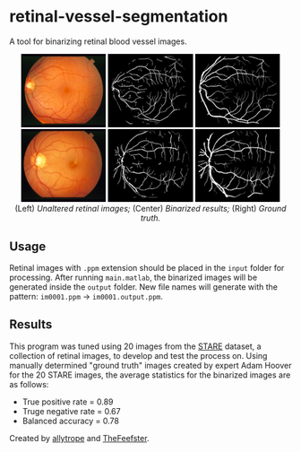 # retinal-vessel-segmentation
A tool for binarizing retinal blood vessel images.

<p align="center">
    <img src="https://github.com/allytrope/retinal-vessel-segmentation/blob/main/img/im0077.jpg" alt="Unaltered image" width=30% height=30%>
    <img src="https://github.com/allytrope/retinal-vessel-segmentation/blob/main/img/im0077.output.jpg" alt="Binarized image" width=30% height=30%>
    <img src="https://github.com/allytrope/retinal-vessel-segmentation/blob/main/img/im0077.ah.jpg" alt="Ground truth" width=30% height=30%>
    </br>
    <img src="https://github.com/allytrope/retinal-vessel-segmentation/blob/main/img/im0235.jpg" alt="Unaltered image" width=30% height=30%>
    <img src="https://github.com/allytrope/retinal-vessel-segmentation/blob/main/img/im0235.output.jpg" alt="Binarized image" width=30% height=30%>
    <img src="https://github.com/allytrope/retinal-vessel-segmentation/blob/main/img/im0235.ah.jpg" alt="Ground truth" width=30% height=30%>
    </br>
    (Left) <i>Unaltered retinal images;</i> (Center) <i>Binarized results;</i> (Right) <i>Ground truth.</i>
</p>

## Usage
Retinal images with ```.ppm``` extension should be placed in the ```input``` folder for processing. After running ```main.matlab```,
the binarized images will be generated inside the ```output``` folder.
New file names will generate with the pattern: ```im0001.ppm``` -> ```im0001.output.ppm```.

## Results
This program was tuned using 20 images from the [STARE](https://cecas.clemson.edu/~ahoover/stare/) dataset,
a collection of retinal images, to develop and test the process on.
Using manually determined "ground truth" images created by expert Adam Hoover for the 20 STARE images,
the average statistics for the binarized images are as follows:
* True positive rate = 0.89
* Truge negative rate = 0.67
* Balanced accuracy = 0.78

Created by [allytrope](https://github.com/allytrope) and [TheFeefster](https://github.com/TheFeefster).
